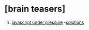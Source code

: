 # [brain teasers]

01. [javascript under pressure](http://games.usvsth3m.com/javascript-under-pressure/) -[solutions](https://gist.github.com/speedyGonzales/5a2f09c321cb5c0b5232#file-gistfile1-js)
